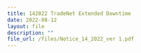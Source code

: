 ```yaml
---
title: 142022 TradeNet Extended Downtime
date: 2022-08-12
layout: file
description: ""
file_url: /files/Notice_14_2022_ver 1.pdf
---
```

